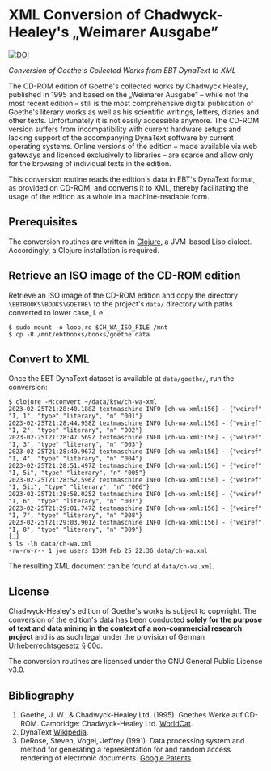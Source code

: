 # XML Conversion of Chadwyck-Healey's „Weimarer Ausgabe”

[![DOI](https://zenodo.org/badge/DOI/10.5281/zenodo.15591243.svg)](https://doi.org/10.5281/zenodo.15591243)

_Conversion of Goethe's Collected Works from EBT DynaText to XML_


The CD-ROM edition of Goethe's collected works by Chadwyck Healey, published in
1995 and based on the „Weimarer Ausgabe” – while not the most recent edition –
still is the most comprehensive digital publication of Goethe's literary works
as well as his scientific writings, letters, diaries and other texts.
Unfortunately it is not easily accessible anymore. The CD-ROM version suffers
from incompatibility with current hardware setups and lacking support of the
accompanying DynaText software by current operating systems. Online versions of
the edition – made available via web gateways and licensed exclusively to
libraries – are scarce and allow only for the browsing of individual texts in
the edition.

This conversion routine reads the edition's data in EBT's DynaText format, as
provided on CD-ROM, and converts it to XML, thereby facilitating the usage of
the edition as a whole in a machine-readable form.

## Prerequisites

The conversion routines are written in
[Clojure](https://clojure.org/), a JVM-based Lisp
dialect. Accordingly, a Clojure installation is required.

## Retrieve an ISO image of the CD-ROM edition

Retrieve an ISO image of the CD-ROM edition and copy the directory
`\EBTBOOKS\BOOKS\GOETHE\` to the project's `data/` directory with paths
converted to lower case, i. e.

```
$ sudo mount -o loop,ro $CH_WA_ISO_FILE /mnt
$ cp -R /mnt/ebtbooks/books/goethe data
```

## Convert to XML

Once the EBT DynaText dataset is available at `data/goethe/`, run the
conversion:

```
$ clojure -M:convert ~/data/ksw/ch-wa-xml
2023-02-25T21:28:40.188Z textmaschine INFO [ch-wa-xml:156] - {"weiref" "I‚ 1", "type" "literary", "n" "001"}
2023-02-25T21:28:44.958Z textmaschine INFO [ch-wa-xml:156] - {"weiref" "I‚ 2", "type" "literary", "n" "002"}
2023-02-25T21:28:47.569Z textmaschine INFO [ch-wa-xml:156] - {"weiref" "I‚ 3", "type" "literary", "n" "003"}
2023-02-25T21:28:49.967Z textmaschine INFO [ch-wa-xml:156] - {"weiref" "I‚ 4", "type" "literary", "n" "004"}
2023-02-25T21:28:51.497Z textmaschine INFO [ch-wa-xml:156] - {"weiref" "I‚ 5i", "type" "literary", "n" "005"}
2023-02-25T21:28:52.596Z textmaschine INFO [ch-wa-xml:156] - {"weiref" "I‚ 5ii", "type" "literary", "n" "006"}
2023-02-25T21:28:58.025Z textmaschine INFO [ch-wa-xml:156] - {"weiref" "I‚ 6", "type" "literary", "n" "007"}
2023-02-25T21:29:01.747Z textmaschine INFO [ch-wa-xml:156] - {"weiref" "I‚ 7", "type" "literary", "n" "008"}
2023-02-25T21:29:03.901Z textmaschine INFO [ch-wa-xml:156] - {"weiref" "I‚ 8", "type" "literary", "n" "009"}
[…]
$ ls -lh data/ch-wa.xml
-rw-rw-r-- 1 joe users 130M Feb 25 22:36 data/ch-wa.xml
```

The resulting XML document can be found at `data/ch-wa.xml`.

## License

Chadwyck-Healey's edition of Goethe's works is subject to
copyright. The conversion of the edition's data has been conducted
**solely for the purpose of text and data mining in the context of a
non-commercial research project** and is as such legal under the
provision of German [Urheberrechtsgesetz §
60d](https://www.gesetze-im-internet.de/urhg/__60d.html).

The conversion routines are licensed under the GNU General Public
License v3.0.

## Bibliography

1. Goethe, J. W., & Chadwyck-Healey Ltd. (1995). Goethes Werke auf CD-ROM.
   Cambridge: Chadwyck-Healey Ltd.
   [WorldCat](http://www.worldcat.org/oclc/1176029950).
1. DynaText [Wikipedia](https://en.wikipedia.org/wiki/Dynatext).
1. DeRose, Steven, Vogel, Jeffrey (1991). Data processing system and method for
   generating a representation for and random access rendering of electronic
   documents. [Google
   Patents](https://patents.google.com/patent/US6101512A/en?oq=6%2c101%2c512)
